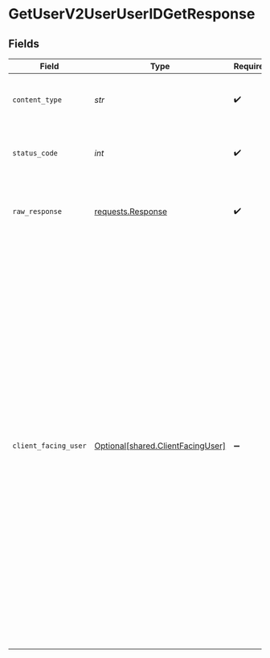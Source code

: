 # GetUserV2UserUserIDGetResponse


## Fields

| Field                                                                                                                                                                                                                                                                                                                                                                                                                                                                        | Type                                                                                                                                                                                                                                                                                                                                                                                                                                                                         | Required                                                                                                                                                                                                                                                                                                                                                                                                                                                                     | Description                                                                                                                                                                                                                                                                                                                                                                                                                                                                  | Example                                                                                                                                                                                                                                                                                                                                                                                                                                                                      |
| ---------------------------------------------------------------------------------------------------------------------------------------------------------------------------------------------------------------------------------------------------------------------------------------------------------------------------------------------------------------------------------------------------------------------------------------------------------------------------- | ---------------------------------------------------------------------------------------------------------------------------------------------------------------------------------------------------------------------------------------------------------------------------------------------------------------------------------------------------------------------------------------------------------------------------------------------------------------------------- | ---------------------------------------------------------------------------------------------------------------------------------------------------------------------------------------------------------------------------------------------------------------------------------------------------------------------------------------------------------------------------------------------------------------------------------------------------------------------------- | ---------------------------------------------------------------------------------------------------------------------------------------------------------------------------------------------------------------------------------------------------------------------------------------------------------------------------------------------------------------------------------------------------------------------------------------------------------------------------- | ---------------------------------------------------------------------------------------------------------------------------------------------------------------------------------------------------------------------------------------------------------------------------------------------------------------------------------------------------------------------------------------------------------------------------------------------------------------------------- |
| `content_type`                                                                                                                                                                                                                                                                                                                                                                                                                                                               | *str*                                                                                                                                                                                                                                                                                                                                                                                                                                                                        | :heavy_check_mark:                                                                                                                                                                                                                                                                                                                                                                                                                                                           | HTTP response content type for this operation                                                                                                                                                                                                                                                                                                                                                                                                                                |                                                                                                                                                                                                                                                                                                                                                                                                                                                                              |
| `status_code`                                                                                                                                                                                                                                                                                                                                                                                                                                                                | *int*                                                                                                                                                                                                                                                                                                                                                                                                                                                                        | :heavy_check_mark:                                                                                                                                                                                                                                                                                                                                                                                                                                                           | HTTP response status code for this operation                                                                                                                                                                                                                                                                                                                                                                                                                                 |                                                                                                                                                                                                                                                                                                                                                                                                                                                                              |
| `raw_response`                                                                                                                                                                                                                                                                                                                                                                                                                                                               | [requests.Response](https://requests.readthedocs.io/en/latest/api/#requests.Response)                                                                                                                                                                                                                                                                                                                                                                                        | :heavy_check_mark:                                                                                                                                                                                                                                                                                                                                                                                                                                                           | Raw HTTP response; suitable for custom response parsing                                                                                                                                                                                                                                                                                                                                                                                                                      |                                                                                                                                                                                                                                                                                                                                                                                                                                                                              |
| `client_facing_user`                                                                                                                                                                                                                                                                                                                                                                                                                                                         | [Optional[shared.ClientFacingUser]](../../models/shared/clientfacinguser.md)                                                                                                                                                                                                                                                                                                                                                                                                 | :heavy_minus_sign:                                                                                                                                                                                                                                                                                                                                                                                                                                                           | Successful Response                                                                                                                                                                                                                                                                                                                                                                                                                                                          | {<br/>"user_id": "51ca493b-5e93-4dec-94b8-49a419bdee10",<br/>"team_id": "c281dd91-dc9c-4c0f-98d0-e9d26dd59dd6",<br/>"client_user_id": "504ba17e-5c85-4029-bd7f-b2aed5ee7036",<br/>"created_on": "2023-10-11T13:26:15+00:00",<br/>"connected_sources": [<br/>{<br/>"source": {<br/>"name": "Oura",<br/>"slug": "oura",<br/>"logo": "logo_url"<br/>},<br/>"created_on": "2023-10-11T13:26:15+00:00"<br/>}<br/>],<br/>"fallback_time_zone": {<br/>"id": "Europe/London",<br/>"source_slug": "manual",<br/>"updated_at": "2023-10-11T13:26:15+00:00"<br/>}<br/>} |